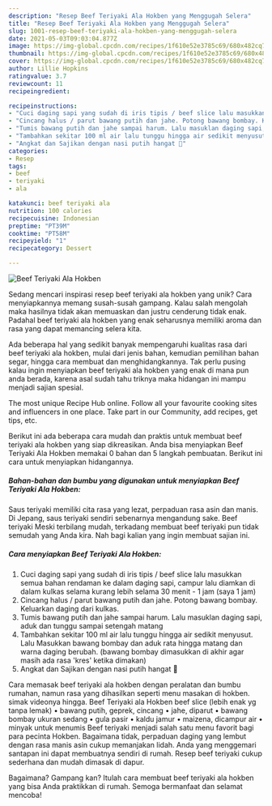 ```yaml
---
description: "Resep Beef Teriyaki Ala Hokben yang Menggugah Selera"
title: "Resep Beef Teriyaki Ala Hokben yang Menggugah Selera"
slug: 1001-resep-beef-teriyaki-ala-hokben-yang-menggugah-selera
date: 2021-05-03T09:03:04.877Z
image: https://img-global.cpcdn.com/recipes/1f610e52e3785c69/680x482cq70/beef-teriyaki-ala-hokben-foto-resep-utama.jpg
thumbnail: https://img-global.cpcdn.com/recipes/1f610e52e3785c69/680x482cq70/beef-teriyaki-ala-hokben-foto-resep-utama.jpg
cover: https://img-global.cpcdn.com/recipes/1f610e52e3785c69/680x482cq70/beef-teriyaki-ala-hokben-foto-resep-utama.jpg
author: Lillie Hopkins
ratingvalue: 3.7
reviewcount: 11
recipeingredient:

recipeinstructions:
- "Cuci daging sapi yang sudah di iris tipis / beef slice lalu masukkan semua bahan rendaman ke dalam daging sapi, campur lalu diamkan di dalam kulkas selama kurang lebih selama 30 menit - 1 jam (saya 1 jam)"
- "Cincang halus / parut bawang putih dan jahe. Potong bawang bombay. Keluarkan daging dari kulkas."
- "Tumis bawang putih dan jahe sampai harum. Lalu masuklan daging sapi, aduk dan tunggu sampai setengah matang"
- "Tambahkan sekitar 100 ml air lalu tunggu hingga air sedikit menyusut. Lalu Masukkan bawang bombay dan aduk rata hingga matang dan warna daging berubah. (bawang bombay dimasukkan di akhir agar masih ada rasa &#39;kres&#39; ketika dimakan)"
- "Angkat dan Sajikan dengan nasi putih hangat 🧡"
categories:
- Resep
tags:
- beef
- teriyaki
- ala

katakunci: beef teriyaki ala 
nutrition: 100 calories
recipecuisine: Indonesian
preptime: "PT39M"
cooktime: "PT58M"
recipeyield: "1"
recipecategory: Dessert

---
```



![Beef Teriyaki Ala Hokben](https://img-global.cpcdn.com/recipes/1f610e52e3785c69/680x482cq70/beef-teriyaki-ala-hokben-foto-resep-utama.jpg)

Sedang mencari inspirasi resep beef teriyaki ala hokben yang unik? Cara menyiapkannya memang susah-susah gampang. Kalau salah mengolah maka hasilnya tidak akan memuaskan dan justru cenderung tidak enak. Padahal beef teriyaki ala hokben yang enak seharusnya memiliki aroma dan rasa yang dapat memancing selera kita.

Ada beberapa hal yang sedikit banyak mempengaruhi kualitas rasa dari beef teriyaki ala hokben, mulai dari jenis bahan, kemudian pemilihan bahan segar, hingga cara membuat dan menghidangkannya. Tak perlu pusing kalau ingin menyiapkan beef teriyaki ala hokben yang enak di mana pun anda berada, karena asal sudah tahu triknya maka hidangan ini mampu menjadi sajian spesial.

The most unique Recipe Hub online. Follow all your favourite cooking sites and influencers in one place. Take part in our Community, add recipes, get tips, etc.


Berikut ini ada beberapa cara mudah dan praktis untuk membuat beef teriyaki ala hokben yang siap dikreasikan. Anda bisa menyiapkan Beef Teriyaki Ala Hokben memakai 0 bahan dan 5 langkah pembuatan. Berikut ini cara untuk menyiapkan hidangannya.

<!--inarticleads1-->

##### Bahan-bahan dan bumbu yang digunakan untuk menyiapkan Beef Teriyaki Ala Hokben:



Saus teriyaki memiliki cita rasa yang lezat, perpaduan rasa asin dan manis. Di Jepang, saus teriyaki sendiri sebenarnya mengandung sake. Beef teriyaki Meski terbilang mudah, terkadang membuat beef teriyaki pun tidak semudah yang Anda kira. Nah bagi kalian yang ingin membuat sajian ini. 

<!--inarticleads2-->

##### Cara menyiapkan Beef Teriyaki Ala Hokben:

1. Cuci daging sapi yang sudah di iris tipis / beef slice lalu masukkan semua bahan rendaman ke dalam daging sapi, campur lalu diamkan di dalam kulkas selama kurang lebih selama 30 menit - 1 jam (saya 1 jam)
1. Cincang halus / parut bawang putih dan jahe. Potong bawang bombay. Keluarkan daging dari kulkas.
1. Tumis bawang putih dan jahe sampai harum. Lalu masuklan daging sapi, aduk dan tunggu sampai setengah matang
1. Tambahkan sekitar 100 ml air lalu tunggu hingga air sedikit menyusut. Lalu Masukkan bawang bombay dan aduk rata hingga matang dan warna daging berubah. (bawang bombay dimasukkan di akhir agar masih ada rasa &#39;kres&#39; ketika dimakan)
1. Angkat dan Sajikan dengan nasi putih hangat 🧡


Cara memasak beef teriyaki ala hokben dengan peralatan dan bumbu rumahan, namun rasa yang dihasilkan seperti menu masakan di hokben. simak videonya hingga. Beef Teriyaki ala Hokben beef slice (lebih enak yg tanpa lemak) • bawang putih, geprek, cincang • jahe, diparut • bawang bombay ukuran sedang • gula pasir • kaldu jamur • maizena, dicampur air • minyak untuk menumis Beef teriyaki menjadi salah satu menu favorit bagi para pecinta Hokben. Bagaimana tidak, perpaduan daging yang lembut dengan rasa manis asin cukup memanjakan lidah. Anda yang menggemari santapan ini dapat membuatnya sendiri di rumah. Resep beef teriyaki cukup sederhana dan mudah dimasak di dapur. 

Bagaimana? Gampang kan? Itulah cara membuat beef teriyaki ala hokben yang bisa Anda praktikkan di rumah. Semoga bermanfaat dan selamat mencoba!
